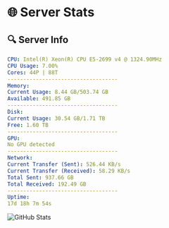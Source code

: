 # 🌐 Server Stats
## 🔍 Server Info
```yaml
CPU: Intel(R) Xeon(R) CPU E5-2699 v4 @ 1324.90MHz
CPU Usage: 7.00%
Cores: 44P | 88T
-----------------------------------
Memory:
Current Usage: 8.44 GB/503.74 GB
Available: 491.85 GB
-----------------------------------
Disk:
Current Usage: 30.54 GB/1.71 TB
Free: 1.60 TB
-----------------------------------
GPU:
No GPU detected
-----------------------------------
Network:
Current Transfer (Sent): 526.44 KB/s
Current Transfer (Received): 58.29 KB/s
Total Sent: 937.66 GB
Total Received: 192.49 GB
-----------------------------------
Uptime:
17d 18h 7m 54s
```
![GitHub Stats](https://img.shields.io/badge/Updated-2025-05-07_11:16:42-blue)
